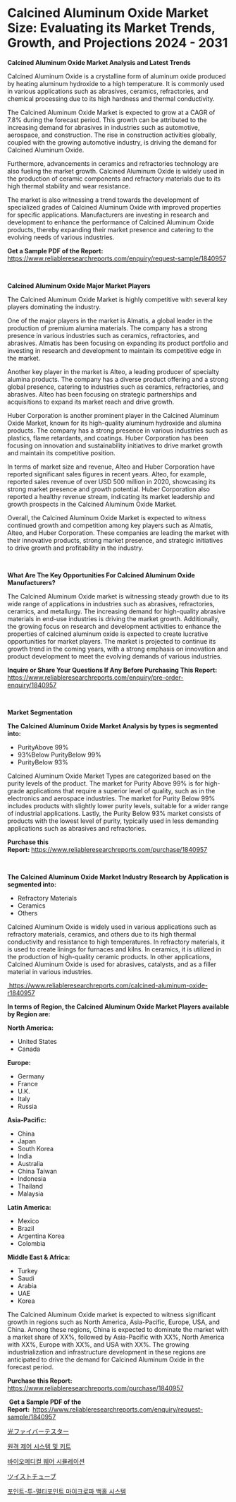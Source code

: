 <p><h1>Calcined Aluminum Oxide Market Size: Evaluating its Market Trends, Growth, and Projections 2024 - 2031</h1></p><p><strong>Calcined Aluminum Oxide Market Analysis and Latest Trends</strong></p>
<p><p>Calcined Aluminum Oxide is a crystalline form of aluminum oxide produced by heating aluminum hydroxide to a high temperature. It is commonly used in various applications such as abrasives, ceramics, refractories, and chemical processing due to its high hardness and thermal conductivity.</p><p>The Calcined Aluminum Oxide Market is expected to grow at a CAGR of 7.8% during the forecast period. This growth can be attributed to the increasing demand for abrasives in industries such as automotive, aerospace, and construction. The rise in construction activities globally, coupled with the growing automotive industry, is driving the demand for Calcined Aluminum Oxide.</p><p>Furthermore, advancements in ceramics and refractories technology are also fueling the market growth. Calcined Aluminum Oxide is widely used in the production of ceramic components and refractory materials due to its high thermal stability and wear resistance.</p><p>The market is also witnessing a trend towards the development of specialized grades of Calcined Aluminum Oxide with improved properties for specific applications. Manufacturers are investing in research and development to enhance the performance of Calcined Aluminum Oxide products, thereby expanding their market presence and catering to the evolving needs of various industries.</p></p>
<p><strong>Get a Sample PDF of the Report:&nbsp;</strong> <a href="https://www.reliableresearchreports.com/enquiry/request-sample/1840957">https://www.reliableresearchreports.com/enquiry/request-sample/1840957</a></p>
<p>&nbsp;</p>
<p><strong>Calcined Aluminum Oxide Major Market Players</strong></p>
<p><p>The Calcined Aluminum Oxide Market is highly competitive with several key players dominating the industry. </p><p>One of the major players in the market is Almatis, a global leader in the production of premium alumina materials. The company has a strong presence in various industries such as ceramics, refractories, and abrasives. Almatis has been focusing on expanding its product portfolio and investing in research and development to maintain its competitive edge in the market.</p><p>Another key player in the market is Alteo, a leading producer of specialty alumina products. The company has a diverse product offering and a strong global presence, catering to industries such as ceramics, refractories, and abrasives. Alteo has been focusing on strategic partnerships and acquisitions to expand its market reach and drive growth.</p><p>Huber Corporation is another prominent player in the Calcined Aluminum Oxide Market, known for its high-quality aluminum hydroxide and alumina products. The company has a strong presence in various industries such as plastics, flame retardants, and coatings. Huber Corporation has been focusing on innovation and sustainability initiatives to drive market growth and maintain its competitive position.</p><p>In terms of market size and revenue, Alteo and Huber Corporation have reported significant sales figures in recent years. Alteo, for example, reported sales revenue of over USD 500 million in 2020, showcasing its strong market presence and growth potential. Huber Corporation also reported a healthy revenue stream, indicating its market leadership and growth prospects in the Calcined Aluminum Oxide Market.</p><p>Overall, the Calcined Aluminum Oxide Market is expected to witness continued growth and competition among key players such as Almatis, Alteo, and Huber Corporation. These companies are leading the market with their innovative products, strong market presence, and strategic initiatives to drive growth and profitability in the industry.</p></p>
<p>&nbsp;</p>
<p><strong>What Are The Key Opportunities For Calcined Aluminum Oxide Manufacturers?</strong></p>
<p><p>The Calcined Aluminum Oxide market is witnessing steady growth due to its wide range of applications in industries such as abrasives, refractories, ceramics, and metallurgy. The increasing demand for high-quality abrasive materials in end-use industries is driving the market growth. Additionally, the growing focus on research and development activities to enhance the properties of calcined aluminum oxide is expected to create lucrative opportunities for market players. The market is projected to continue its growth trend in the coming years, with a strong emphasis on innovation and product development to meet the evolving demands of various industries.</p></p>
<p><strong>Inquire or Share Your Questions If Any Before Purchasing This Report:</strong> <a href="https://www.reliableresearchreports.com/enquiry/pre-order-enquiry/1840957">https://www.reliableresearchreports.com/enquiry/pre-order-enquiry/1840957</a></p>
<p>&nbsp;</p>
<p><strong>Market Segmentation</strong></p>
<p><strong>The Calcined Aluminum Oxide Market Analysis by types is segmented into:</strong></p>
<p><ul><li>PurityAbove 99%</li><li>93%Below PurityBelow 99%</li><li>PurityBelow 93%</li></ul></p>
<p><p>Calcined Aluminum Oxide Market Types are categorized based on the purity levels of the product. The market for Purity Above 99% is for high-grade applications that require a superior level of quality, such as in the electronics and aerospace industries. The market for Purity Below 99% includes products with slightly lower purity levels, suitable for a wider range of industrial applications. Lastly, the Purity Below 93% market consists of products with the lowest level of purity, typically used in less demanding applications such as abrasives and refractories.</p></p>
<p><strong>Purchase this Report:&nbsp;</strong><a href="https://www.reliableresearchreports.com/purchase/1840957">https://www.reliableresearchreports.com/purchase/1840957</a></p>
<p>&nbsp;</p>
<p><strong>The Calcined Aluminum Oxide Market Industry Research by Application is segmented into:</strong></p>
<p><ul><li>Refractory Materials</li><li>Ceramics</li><li>Others</li></ul></p>
<p><p>Calcined Aluminum Oxide is widely used in various applications such as refractory materials, ceramics, and others due to its high thermal conductivity and resistance to high temperatures. In refractory materials, it is used to create linings for furnaces and kilns. In ceramics, it is utilized in the production of high-quality ceramic products. In other applications, Calcined Aluminum Oxide is used for abrasives, catalysts, and as a filler material in various industries.</p></p>
<p><a href="https://www.reliableresearchreports.com/calcined-aluminum-oxide-r1840957">&nbsp;https://www.reliableresearchreports.com/calcined-aluminum-oxide-r1840957</a></p>
<p><strong>In terms of Region, the Calcined Aluminum Oxide Market Players available by Region are:</strong></p>
<p>
    <p> <strong> North America: </strong>
        <ul>
            <li>United States</li>
            <li>Canada</li>
        </ul>
        </p> 
    <p> <strong> Europe: </strong>
        <ul>
            <li>Germany</li>
            <li>France</li>
            <li>U.K.</li>
            <li>Italy</li>
            <li>Russia</li>
        </ul>
        </p> 
    <p> <strong> Asia-Pacific: </strong>
        <ul>
            <li>China</li>
            <li>Japan</li>
            <li>South Korea</li>
            <li>India</li>
            <li>Australia</li>
            <li>China Taiwan</li>
            <li>Indonesia</li>
            <li>Thailand</li>
            <li>Malaysia</li>
        </ul>
        </p> 
    <p> <strong> Latin America: </strong>
        <ul>
            <li>Mexico</li>
            <li>Brazil</li>
            <li>Argentina Korea</li>
            <li>Colombia</li>
        </ul>
        </p> 
    <p> <strong> Middle East & Africa: </strong>
        <ul>
            <li>Turkey</li>
            <li>Saudi</li>
            <li>Arabia</li>
            <li>UAE</li>
            <li>Korea</li>
        </ul>
    </p>
    </p>
<p><p>The Calcined Aluminum Oxide market is expected to witness significant growth in regions such as North America, Asia-Pacific, Europe, USA, and China. Among these regions, China is expected to dominate the market with a market share of XX%, followed by Asia-Pacific with XX%, North America with XX%, Europe with XX%, and USA with XX%. The growing industrialization and infrastructure development in these regions are anticipated to drive the demand for Calcined Aluminum Oxide in the forecast period.</p></p>
<p><strong>Purchase this Report: </strong><a href="https://www.reliableresearchreports.com/purchase/1840957">https://www.reliableresearchreports.com/purchase/1840957</a></p>
<p>&nbsp;<strong>Get a Sample PDF of the Report:&nbsp;&nbsp;</strong><a href="https://www.reliableresearchreports.com/enquiry/request-sample/1840957">https://www.reliableresearchreports.com/enquiry/request-sample/1840957</a></p>
<p><strong></strong></p>
<p><p><a href="https://medium.com/@elmoray21/%E3%83%95%E3%82%A1%E3%82%A4%E3%83%90%E3%83%BC%E3%82%AA%E3%83%97%E3%83%86%E3%82%A3%E3%83%83%E3%82%AF%E3%83%86%E3%82%B9%E3%82%BF%E3%83%BC%E5%B8%82%E5%A0%B4%E3%81%AE%E5%88%86%E6%9E%90-%E3%82%B0%E3%83%AD%E3%83%BC%E3%83%90%E3%83%AB%E7%94%A3%E6%A5%AD%E3%81%AE%E8%A6%8B%E9%80%9A%E3%81%97%E3%81%A8%E4%BA%88%E6%B8%AC-2024%E5%B9%B4%E3%81%8B%E3%82%892031%E5%B9%B4%E3%81%BE%E3%81%A7-d6d467805a86">光ファイバーテスター</a></p><p><a href="https://github.com/ahmadrevanz10/Market-Research-Report-List-1/blob/main/1075686129774.md">원격 제어 시스템 및 키트</a></p><p><a href="https://medium.com/@kellyclarkson42/%EC%83%9D%EC%B2%B4-%EC%9D%98%EB%A3%8C%EC%9A%A9-%EC%8B%9C%EB%AE%AC%EB%A0%88%EC%9D%B4%EC%85%98-%EC%8B%9C%EC%9E%A5-%EC%84%B1%EA%B3%B5%EC%A0%81%EC%9D%B8-%EB%B9%84%EC%A6%88%EB%8B%88%EC%8A%A4-%EC%A0%84%EB%9E%B5%EC%9D%98-%EC%97%B4%EC%87%A0-2031%EB%85%84%EA%B9%8C%EC%A7%80-%EC%98%88%EC%B8%A1-ed8d3d64bba4">바이오메디컬 웨어 시뮬레이션</a></p><p><a href="https://medium.com/@kyaorris56456/%E3%83%84%E3%82%A4%E3%82%B9%E3%83%88%E3%83%81%E3%83%A5%E3%83%BC%E3%83%96%E5%B8%82%E5%A0%B4%E8%AA%BF%E6%9F%BB%E5%A0%B1%E5%91%8A%E6%9B%B8-%E3%81%9D%E3%81%AE%E6%AD%B4%E5%8F%B2%E3%81%A8%E4%BA%88%E6%B8%AC-2024%E5%B9%B4%E3%81%8B%E3%82%892031%E5%B9%B4%E3%81%BE%E3%81%A7-4d8cb72106b0">ツイストチューブ</a></p><p><a href="https://medium.com/@danieldobroiu20221/%EB%8B%A4%EC%A4%91-%ED%8F%AC%EC%9D%B8%ED%8A%B8-%EB%A7%88%EC%9D%B4%ED%81%AC%EB%A1%9C%ED%8C%8C-%EB%B0%B1%ED%99%80-%EC%8B%9C%EC%8A%A4%ED%85%9C-%EC%8B%9C%EC%9E%A5-%EC%84%B1%EA%B3%B5%EC%A0%81%EC%9D%B8-%EB%B9%84%EC%A6%88%EB%8B%88%EC%8A%A4-%EC%A0%84%EB%9E%B5%EC%9D%98-%EC%97%B4%EC%87%A0-2031%EB%85%84%EA%B9%8C%EC%A7%80-%EC%98%88%EC%B8%A1-ca41534ae6ae">포인트-투-멀티포인트 마이크로파 백홀 시스템</a></p></p>
